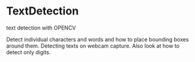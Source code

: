 # TextDetection
text detection with OPENCV

Detect individual characters and words and how to place bounding boxes around them. Detecting texts on webcam capture. Also look at how to detect only digits. 
